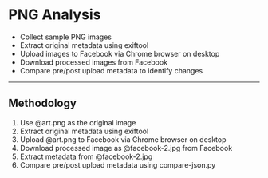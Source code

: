 # PNG Analysis
   - Collect sample PNG images
   - Extract original metadata using exiftool
   - Upload images to Facebook via Chrome browser on desktop
   - Download processed images from Facebook
   - Compare pre/post upload metadata to identify changes

---

## Methodology
1. Use @art.png as the original image
2. Extract original metadata using exiftool
3. Upload @art.png to Facebook via Chrome browser on desktop
4. Download processed image as @facebook-2.jpg from Facebook
5. Extract metadata from @facebook-2.jpg
6. Compare pre/post upload metadata using compare-json.py



